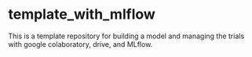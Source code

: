 # template_with_mlflow
This is a template repository for building a model and managing the trials with google colaboratory, drive, and MLflow.
